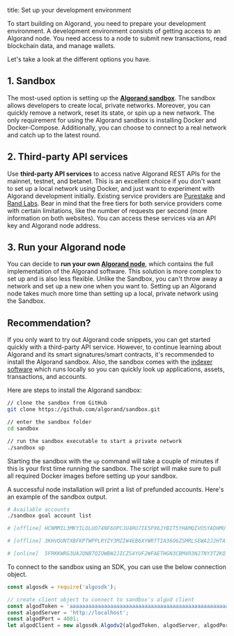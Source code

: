 title: Set up your development environment

To start building on Algorand, you need to prepare your development environment. A development environment consists of getting access to an Algorand node. You need access to a node to submit new transactions, read blockchain data, and manage wallets.

Let's take a look at the different options you have.

## 1. Sandbox

The most-used option is setting up the **[Algorand sandbox](https://github.com/algorand/sandbox)**. The sandbox allows developers to create local, private networks. Moreover, you can quickly remove a network, reset its state, or spin up a new network. The only requirement for using the Algorand sandbox is installing Docker and Docker-Compose. Additionally, you can choose to connect to a real network and catch up to the latest round.

## 2. Third-party API services

Use **third-party API services** to access native Algorand REST APIs for the mainnet, testnet, and betanet. This is an excellent choice if you don't want to set up a local network using Docker, and just want to experiment with Algorand development initially. Existing service providers are [Purestake](https://developer.purestake.io/) and [Rand Labs](https://randlabs.io/products?product=api). Bear in mind that the free tiers for both service providers come with certain limitations, like the number of requests per second (more information on both websites). You can access these services via an API key and Algorand node address.

## 3. Run your Algorand node

You can decide to **run your own [Algorand node](https://github.com/algorand/go-algorand)**, which contains the full implementation of the Algorand software. This solution is more complex to set up and is also less flexible. Unlike the Sandbox, you can't throw away a network and set up a new one when you want to. Setting up an Algorand node takes much more time than setting up a local, private network using the Sandbox.

## Recommendation?

If you only want to try out Algorand code snippets, you can get started quickly with a third-party API service. However, to continue learning about Algorand and its smart signatures/smart contracts, it's recommended to install the Algorand sandbox. Also, the sandbox comes with the [indexer software](https://developer.algorand.org/docs/rest-apis/indexer/#create-publication-overlay) which runs locally so you can quickly look up applications, assets, transactions, and accounts.

Here are steps to install the Algorand sandbox:

```sh
// clone the sandbox from GitHub
git clone https://github.com/algorand/sandbox.git

// enter the sandbox folder
cd sandbox

// run the sandbox executable to start a private network
./sandbox up
```

Starting the sandbox with the `up` command will take a couple of minutes if this is your first time running the sandbox. The script will make sure to pull all required Docker images before setting up your sandbox.

A successful node installation will print a list of prefunded accounts. Here's an example of the sandbox output.

```sh
# Available accounts
./sandbox goal account list

# [offline]	HCNMMIL3MKYILOLUO74NF6OPCJU4RU7IE5PX6JYBIT5YHAMQIVO5YADHMU	HCNMMIL3MKYILOLUO74NF6OPCJU4RU7IE5PX6JYBIT5YHAMQIVO5YADHMU	1000000000000000 microAlgos

# [offline]	3KHVQUNTXBFKPTWPPLRYZY3MZIW4EB6XYWRTTIA36O6ZSMRLSEWA2J2HTA	3KHVQUNTXBFKPTWPPLRYZY3MZIW4EB6XYWRTTIA36O6ZSMRLSEWA2J2HTA	4000000000000000 microAlgos

# [online]	5FRKKWRG3UAJQNB7QIOWBW2JICZS4YUF2WFAETHGN3CBM4R3N27NY3T2KQ	5FRKKWRG3UAJQNB7QIOWBW2JICZS4YUF2WFAETHGN3CBM4R3N27NY3T2KQ	4000000000000000 microAlgos
```

To connect to the sandbox using an SDK, you can use the below connection object.

```js
const algosdk = require('algosdk');

// create client object to connect to sandbox's algod client
const algodToken = 'aaaaaaaaaaaaaaaaaaaaaaaaaaaaaaaaaaaaaaaaaaaaaaaaaaaaaaaaaaaaaaaa';
const algodServer = 'http://localhost';
const algodPort = 4001;
let algodClient = new algosdk.Algodv2(algodToken, algodServer, algodPort);
```

